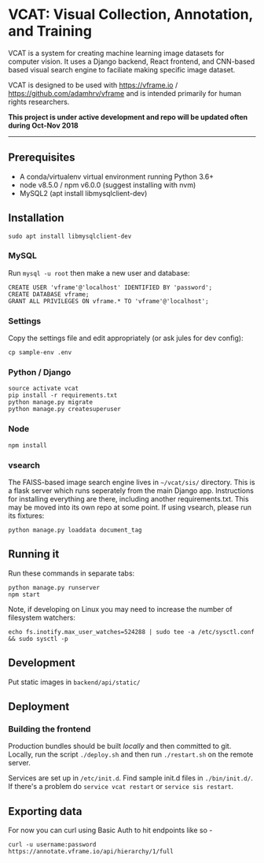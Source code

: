 # VCAT: Visual Collection, Annotation, and Training

VCAT is a system for creating machine learning image datasets for computer vision. It uses a Django backend, React frontend, and CNN-based based visual search engine to faciliate making specific image dataset. 

VCAT is designed to be used with  <https://vframe.io> / <https://github.com/adamhrv/vframe> and is intended primarily for human rights researchers.

**This project is under active development and repo will be updated often during Oct-Nov 2018**


-------------------------

## Prerequisites

* A conda/virtualenv virtual environment running Python 3.6+
* node v8.5.0 / npm v6.0.0 (suggest installing with nvm)
* MySQL2 (apt install libmysqlclient-dev)

## Installation

```
sudo apt install libmysqlclient-dev
```

### MySQL

Run `mysql -u root` then make a new user and database:

```
CREATE USER 'vframe'@'localhost' IDENTIFIED BY 'password';
CREATE DATABASE vframe;
GRANT ALL PRIVILEGES ON vframe.* TO 'vframe'@'localhost';
```

### Settings

Copy the settings file and edit appropriately (or ask jules for dev config):

```
cp sample-env .env
```

### Python / Django

```
source activate vcat
pip install -r requirements.txt
python manage.py migrate
python manage.py createsuperuser
```

### Node

```
npm install
```

### vsearch

The FAISS-based image search engine lives in `~/vcat/sis/` directory.  This is a flask server which runs seperately from the main Django app.  Instructions for installing everything are there, including another requirements.txt.  This may be moved into its own repo at some point.  If using vsearch, please run its fixtures:

```
python manage.py loaddata document_tag
```

## Running it

Run these commands in separate tabs:

```
python manage.py runserver
npm start
```

Note, if developing on Linux you may need to increase the number of filesystem watchers:

```
echo fs.inotify.max_user_watches=524288 | sudo tee -a /etc/sysctl.conf && sudo sysctl -p
```

## Development

Put static images in `backend/api/static/`

## Deployment

### Building the frontend

Production bundles should be built *locally* and then committed to git.  Locally, run the script `./deploy.sh` and then run `./restart.sh` on the remote server.

Services are set up in `/etc/init.d`. Find sample init.d files in `./bin/init.d/`. If there's a problem do `service vcat restart` or `service sis restart`.

## Exporting data

For now you can curl using Basic Auth to hit endpoints like so -

```
curl -u username:password https://annotate.vframe.io/api/hierarchy/1/full
```

